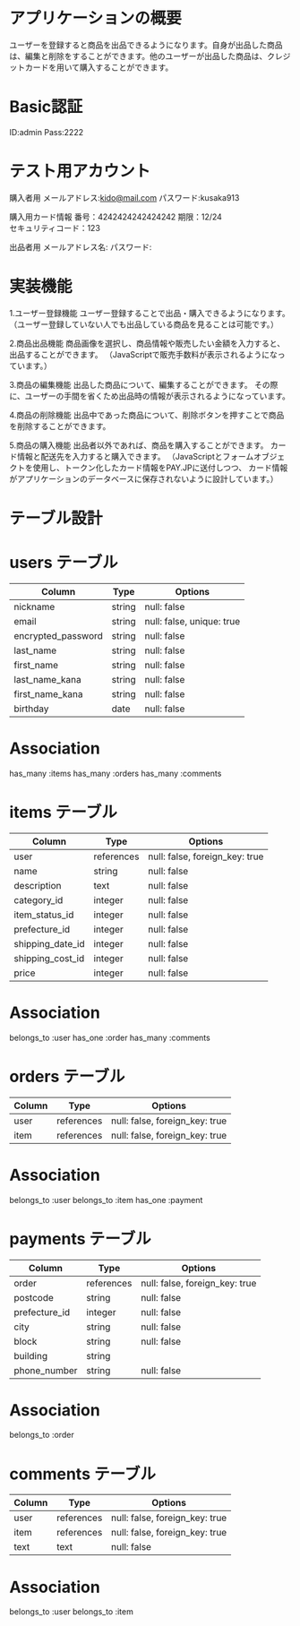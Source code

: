 # アプリケーションの概要
ユーザーを登録すると商品を出品できるようになります。自身が出品した商品は、編集と削除をすることができます。他のユーザーが出品した商品は、クレジットカードを用いて購入することができます。


# Basic認証
ID:admin
Pass:2222


# テスト用アカウント
購入者用
メールアドレス:kido@mail.com
パスワード:kusaka913


購入用カード情報
番号：4242424242424242
期限：12/24	
セキュリティコード：123

出品者用
メールアドレス名:
パスワード:


# 実装機能

1.ユーザー登録機能
ユーザー登録することで出品・購入できるようになります。
（ユーザー登録していない人でも出品している商品を見ることは可能です。）


2.商品出品機能
商品画像を選択し、商品情報や販売したい金額を入力すると、出品することができます。
（JavaScriptで販売手数料が表示されるようになっています。）


3.商品の編集機能
出品した商品について、編集することができます。
その際に、ユーザーの手間を省くため出品時の情報が表示されるようになっています。


4.商品の削除機能
出品中であった商品について、削除ボタンを押すことで商品を削除することができます。


5.商品の購入機能
出品者以外であれば、商品を購入することができます。
カード情報と配送先を入力すると購入できます。
（JavaScriptとフォームオブジェクトを使用し、トークン化したカード情報をPAY.JPに送付しつつ、
カード情報がアプリケーションのデータベースに保存されないように設計しています。）


# テーブル設計

# users テーブル
| Column             | Type   | Options                   |
| ------------------ | ------ | ------------------------- |
| nickname           | string | null: false               |
| email              | string | null: false, unique: true |
| encrypted_password | string | null: false               |
| last_name          | string | null: false               |
| first_name         | string | null: false               |
| last_name_kana     | string | null: false               |
| first_name_kana    | string | null: false               |
| birthday           | date   | null: false               |

# Association
has_many :items
has_many :orders
has_many :comments


# items テーブル
| Column           | Type       | Options                        |
| ---------------- | ---------- | ------------------------------ |
| user             | references | null: false, foreign_key: true |
| name             | string     | null: false                    |
| description      | text       | null: false                    |
| category_id      | integer    | null: false                    |
| item_status_id   | integer    | null: false                    |
| prefecture_id    | integer    | null: false                    |
| shipping_date_id | integer    | null: false                    |
| shipping_cost_id | integer    | null: false                    |
| price            | integer    | null: false                    |

# Association
belongs_to :user
has_one :order
has_many :comments


# orders テーブル
| Column | Type       | Options                        |
| ------ | ---------- | ------------------------------ |
| user   | references | null: false, foreign_key: true |
| item   | references | null: false, foreign_key: true |

# Association
belongs_to :user
belongs_to :item
has_one :payment


# payments テーブル
| Column        | Type       | Options                        |
| ------------- | ---------- | ------------------------------ |
| order         | references | null: false, foreign_key: true |
| postcode      | string     | null: false                    |
| prefecture_id | integer    | null: false                    |
| city          | string     | null: false                    |
| block         | string     | null: false                    |
| building      | string     |                                |
| phone_number  | string     | null: false                    |

# Association
belongs_to :order


# comments テーブル
| Column | Type       | Options                        |
| ------ | ---------- | ------------------------------ |
| user   | references | null: false, foreign_key: true |
| item   | references | null: false, foreign_key: true |
| text   | text       | null: false                    |

# Association
belongs_to :user
belongs_to :item
